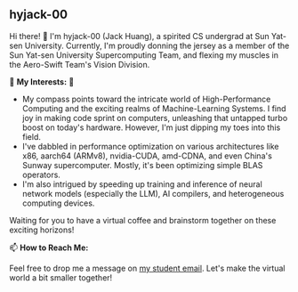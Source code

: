 ## hyjack-00

Hi there! 👋 I'm hyjack-00 (Jack Huang), a spirited CS undergrad at Sun Yat-sen University. Currently, I'm proudly donning the jersey as a member of the Sun Yat-sen University Supercomputing Team, and flexing my muscles in the Aero-Swift Team's Vision Division. 

🚀 **My Interests:** 🚀

- My compass points toward the intricate world of High-Performance Computing and the exciting realms of Machine-Learning Systems. I find joy in making code sprint on computers, unleashing that untapped turbo boost on today's hardware. However, I'm just dipping my toes into this field.
- I've dabbled in performance optimization on various architectures like x86, aarch64 (ARMv8), nvidia-CUDA, amd-CDNA, and even China's Sunway supercomputer. Mostly, it's been optimizing simple BLAS operators.
- I'm also intrigued by speeding up training and inference of neural network models (especially the LLM), AI compilers, and heterogeneous computing devices.

Waiting for you to have a virtual coffee and brainstorm together on these exciting horizons!

📫 **How to Reach Me:**

Feel free to drop me a message on [my student email](huangyj285@mail2.sysu.edu.cn). Let's make the virtual world a bit smaller together!

<!--
**hyjack-00/hyjack-00** is a ✨ _special_ ✨ repository because its `README.md` (this file) appears on your GitHub profile.

Here are some ideas to get you started:

- 🔭 I’m currently working on ...
- 🌱 I’m currently learning ...
- 👯 I’m looking to collaborate on ...
- 🤔 I’m looking for help with ...
- 💬 Ask me about ...
- 📫 How to reach me: ...
- 😄 Pronouns: ...
- ⚡ Fun fact: ...
-->
